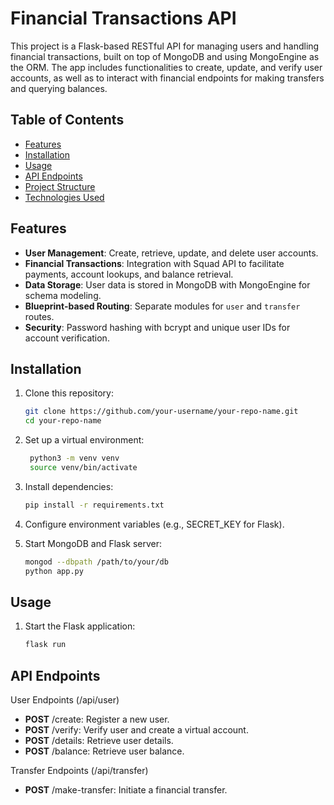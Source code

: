 # Financial Transactions API

This project is a Flask-based RESTful API for managing users and handling financial transactions, built on top of MongoDB and using MongoEngine as the ORM. The app includes functionalities to create, update, and verify user accounts, as well as to interact with financial endpoints for making transfers and querying balances.

## Table of Contents
- [Features](#features)
- [Installation](#installation)
- [Usage](#usage)
- [API Endpoints](#api-endpoints)
- [Project Structure](#project-structure)
- [Technologies Used](#technologies-used)

## Features

- **User Management**: Create, retrieve, update, and delete user accounts.
- **Financial Transactions**: Integration with Squad API to facilitate payments, account lookups, and balance retrieval.
- **Data Storage**: User data is stored in MongoDB with MongoEngine for schema modeling.
- **Blueprint-based Routing**: Separate modules for `user` and `transfer` routes.
- **Security**: Password hashing with bcrypt and unique user IDs for account verification.

## Installation

1. Clone this repository:
   ```bash
   git clone https://github.com/your-username/your-repo-name.git
   cd your-repo-name

2. Set up a virtual environment:
   ```bash
    python3 -m venv venv
    source venv/bin/activate
   
3. Install dependencies:
    ```bash
    pip install -r requirements.txt

4. Configure environment variables (e.g., SECRET_KEY for Flask).
   
5. Start MongoDB and Flask server:
     ````bash
     mongod --dbpath /path/to/your/db
     python app.py

## Usage

1. Start the Flask application:
   ```bash
   flask run

## API Endpoints

User Endpoints (/api/user)
- **POST** /create: Register a new user.
- **POST** /verify: Verify user and create a virtual account.
- **POST** /details: Retrieve user details.
- **POST** /balance: Retrieve user balance.

Transfer Endpoints (/api/transfer)
- **POST** /make-transfer: Initiate a financial transfer.
  
